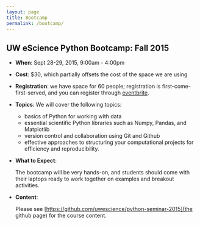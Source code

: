 ```yaml
---
layout: page
title: Bootcamp
permalink: /bootcamp/
---
```


## UW eScience Python Bootcamp: Fall 2015

- **When**: Sept 28-29, 2015, 9:00am - 4:00pm
  
- **Cost**: $30, which partially offsets the cost of the space we are using

- **Registration**: we have space for 60 people; registration is
  first-come-first-served, and you can register through
  [eventbrite](https://www.eventbrite.com/e/uw-python-boot-camp-tickets-18421722869). 

- **Topics**: We will cover the following topics:
  
  - basics of Python for working with data
  - essential scientific Python libraries such as Numpy, Pandas, and Matplotlib
  - version control and collaboration using Git and Github
  - effective approaches to structuring your computational projects for
    efficiency and reproducibility.

- **What to Expect**:

  The bootcamp will be very hands-on, and students should come with their
  laptops ready to work together on examples and breakout activities.


- **Content**:

  Please see [https://github.com/uwescience/python-seminar-2015](the github page) for the course content.